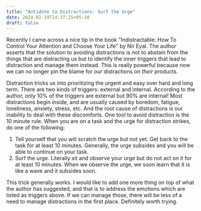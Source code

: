 ```yaml
---
title: "Antidote to Distractions: Surf the Urge"
date: 2024-02-19T14:37:25+05:30
draft: false
---
```


Recently I came across a nice tip in the book "Indistractable: How To
Control Your Attention and Choose Your Life" by Nir Eyal.  The author
asserts that the solution to avoiding distractions is not to abstain from
the things that are distracting us but to identify the inner triggers that
lead to distraction and manage them instead. This is really powerful
because now we can no longer pin the blame for *our* distractions on
*their* products.

Distraction tricks us into prioritizing the urgent and easy over hard and
long term.  There are two kinds of triggers: external and internal.
According to the author, only 10% of the triggers are external but 90% are
internal!  Most distractions begin inside, and are usually caused by
boredom, fatigue, loneliness, anxiety, stress, etc.  And the root cause of
distractions is our inability to deal with these discomforts.  One tool to
avoid distraction is the 10 minute rule.  When you are on a task and the
urge for distraction strikes, do one of the following:
1. Tell yourself that you will scratch the urge but not yet. Get back to
   the task for at least 10 minutes. Generally, the urge subsides and you
   will be able to continue on your task.
2. Surf the urge. Literally sit and observe your urge but do not act on it
   for at least 10 minutes. When we observe the urge, we soon learn that it
   is like a wave and it subsides soon.

This trick generally works. I would like to add one more thing on top of
what the author has suggested, and that is to address the emotions which
are listed as triggers above. If we can manage those, there will be less of
a need to manage distractions in the first place. Definitely worth trying.


